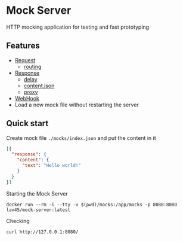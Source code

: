 # Mock Server

HTTP mocking application for testing and fast prototyping

## Features

- [Request](./docs/request.md)
  - [routing](./docs/request.md#requesturl)
- [Response](./docs/response.md)
  - [delay](./docs/response.md#responsedelay)
  - [content.json](./docs/response.md#responsecontentjson)
  - [proxy](./docs/response.md#responseproxyurl)
- [WebHook](./docs/webhook.md)
- Load a new mock file without restarting the server

## Quick start

Create mock file `./mocks/index.json` and put the content in it

```json
[{
  "response": {
    "content": {
      "text": "Hello world!"
    }
  }
}]
```

Starting the Mock Server

```shell
docker run --rm -i --tty -v $(pwd)/mocks:/app/mocks -p 8080:8080 lav45/mock-server:latest
```

Checking

```shell
curl http://127.0.0.1:8080/
```
